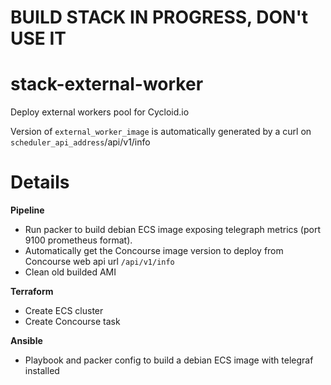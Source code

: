 # BUILD STACK IN PROGRESS, DON't USE IT

# stack-external-worker
Deploy external workers pool for Cycloid.io

Version of `external_worker_image` is automatically generated by a curl on `scheduler_api_address`/api/v1/info

# Details


**Pipeline**

  * Run packer to build debian ECS image exposing telegraph metrics (port 9100 prometheus format).
  * Automatically get the Concourse image version to deploy from Concourse web api url `/api/v1/info`
  * Clean old builded AMI

**Terraform**

  * Create ECS cluster
  * Create Concourse task

**Ansible**

  * Playbook and packer config to build a debian ECS image with telegraf installed

